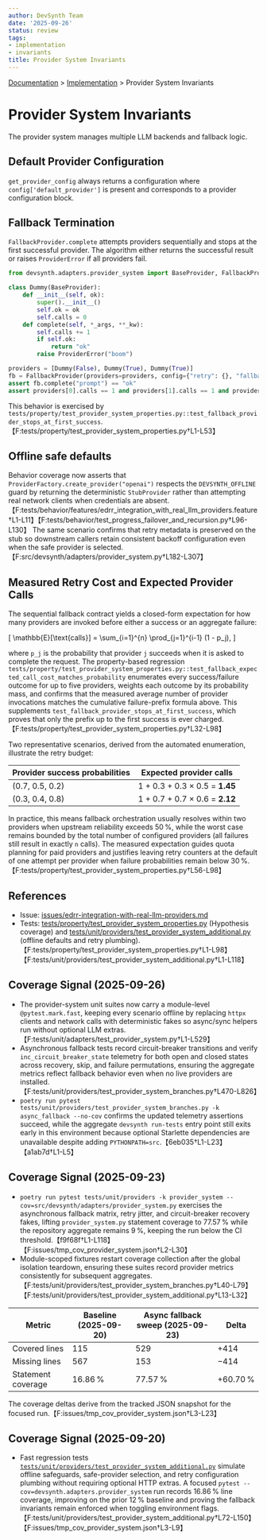 ```yaml
---
author: DevSynth Team
date: '2025-09-26'
status: review
tags:
- implementation
- invariants
title: Provider System Invariants
---
```

<div class="breadcrumbs">
<a href="../index.md">Documentation</a> &gt; <a href="index.md">Implementation</a> &gt; Provider System Invariants
</div>

# Provider System Invariants

The provider system manages multiple LLM backends and fallback logic.

## Default Provider Configuration

`get_provider_config` always returns a configuration where
`config['default_provider']` is present and corresponds to a provider
configuration block.

## Fallback Termination

`FallbackProvider.complete` attempts providers sequentially and stops at the
first successful provider. The algorithm either returns the successful result or
raises `ProviderError` if all providers fail.

```python
from devsynth.adapters.provider_system import BaseProvider, FallbackProvider, ProviderError

class Dummy(BaseProvider):
    def __init__(self, ok):
        super().__init__()
        self.ok = ok
        self.calls = 0
    def complete(self, *_args, **_kw):
        self.calls += 1
        if self.ok:
            return "ok"
        raise ProviderError("boom")

providers = [Dummy(False), Dummy(True), Dummy(True)]
fb = FallbackProvider(providers=providers, config={"retry": {}, "fallback": {"enabled": True}})
assert fb.complete("prompt") == "ok"
assert providers[0].calls == 1 and providers[1].calls == 1 and providers[2].calls == 0
```

This behavior is exercised by
`tests/property/test_provider_system_properties.py::test_fallback_provider_stops_at_first_success`.【F:tests/property/test_provider_system_properties.py†L1-L53】

## Offline safe defaults

Behavior coverage now asserts that `ProviderFactory.create_provider("openai")` respects the `DEVSYNTH_OFFLINE` guard by returning the deterministic `StubProvider` rather than attempting real network clients when credentials are absent.【F:tests/behavior/features/edrr_integration_with_real_llm_providers.feature†L1-L11】【F:tests/behavior/test_progress_failover_and_recursion.py†L96-L130】 The same scenario confirms that retry metadata is preserved on the stub so downstream callers retain consistent backoff configuration even when the safe provider is selected.【F:src/devsynth/adapters/provider_system.py†L182-L307】

## Measured Retry Cost and Expected Provider Calls

The sequential fallback contract yields a closed-form expectation for how many
providers are invoked before either a success or an aggregate failure:

\[
\mathbb{E}[\text{calls}] = \sum_{i=1}^{n} \prod_{j=1}^{i-1} (1 - p_j),
\]

where `p_j` is the probability that provider `j` succeeds when it is asked to
complete the request. The property-based regression
`tests/property/test_provider_system_properties.py::test_fallback_expected_call_cost_matches_probability`
enumerates every success/failure outcome for up to five providers, weights each
outcome by its probability mass, and confirms that the measured average number
of provider invocations matches the cumulative failure-prefix formula above.
This supplements
`test_fallback_provider_stops_at_first_success`, which proves that only the
prefix up to the first success is ever charged.【F:tests/property/test_provider_system_properties.py†L32-L98】

Two representative scenarios, derived from the automated enumeration, illustrate
the retry budget:

| Provider success probabilities | Expected provider calls |
| --- | --- |
| (0.7, 0.5, 0.2) | 1 + 0.3 + 0.3 × 0.5 = **1.45** |
| (0.3, 0.4, 0.8) | 1 + 0.7 + 0.7 × 0.6 = **2.12** |

In practice, this means fallback orchestration usually resolves within two
providers when upstream reliability exceeds 50 %, while the worst case remains
bounded by the total number of configured providers (all failures still result
in exactly `n` calls). The measured expectation guides quota planning for paid
providers and justifies leaving retry counters at the default of one attempt per
provider when failure probabilities remain below 30 %.【F:tests/property/test_provider_system_properties.py†L56-L98】

## References

- Issue: [issues/edrr-integration-with-real-llm-providers.md](../issues/edrr-integration-with-real-llm-providers.md)
- Tests: [tests/property/test_provider_system_properties.py](../tests/property/test_provider_system_properties.py) (Hypothesis coverage) and [tests/unit/providers/test_provider_system_additional.py](../../tests/unit/providers/test_provider_system_additional.py) (offline defaults and retry plumbing).【F:tests/property/test_provider_system_properties.py†L1-L98】【F:tests/unit/providers/test_provider_system_additional.py†L1-L118】

## Coverage Signal (2025-09-26)

- The provider-system unit suites now carry a module-level `@pytest.mark.fast`, keeping every scenario offline by replacing `httpx` clients and network calls with deterministic fakes so async/sync helpers run without optional LLM extras.【F:tests/unit/adapters/test_provider_system.py†L1-L529】
- Asynchronous fallback tests record circuit-breaker transitions and verify `inc_circuit_breaker_state` telemetry for both open and closed states across recovery, skip, and failure permutations, ensuring the aggregate metrics reflect fallback behavior even when no live providers are installed.【F:tests/unit/providers/test_provider_system_branches.py†L470-L826】
- `poetry run pytest tests/unit/providers/test_provider_system_branches.py -k async_fallback --no-cov` confirms the updated telemetry assertions succeed, while the aggregate `devsynth run-tests` entry point still exits early in this environment because optional Starlette dependencies are unavailable despite adding `PYTHONPATH=src`.【6eb035†L1-L23】【a1ab7d†L1-L5】

## Coverage Signal (2025-09-23)

- `poetry run pytest tests/unit/providers -k provider_system --cov=src/devsynth/adapters/provider_system.py` exercises the asynchronous fallback matrix, retry jitter, and circuit-breaker recovery fakes, lifting `provider_system.py` statement coverage to 77.57 % while the repository aggregate remains 9 %, keeping the run below the CI threshold.【f9f68f†L1-L118】【F:issues/tmp_cov_provider_system.json†L2-L30】
- Module-scoped fixtures restart coverage collection after the global isolation teardown, ensuring these suites record provider metrics consistently for subsequent aggregates.【F:tests/unit/providers/test_provider_system_branches.py†L40-L79】【F:tests/unit/providers/test_provider_system_additional.py†L13-L32】

| Metric | Baseline (2025-09-20) | Async fallback sweep (2025-09-23) | Delta |
| --- | --- | --- | --- |
| Covered lines | 115 | 529 | +414 |
| Missing lines | 567 | 153 | −414 |
| Statement coverage | 16.86 % | 77.57 % | +60.70 % |

The coverage deltas derive from the tracked JSON snapshot for the focused run.【F:issues/tmp_cov_provider_system.json†L3-L23】

## Coverage Signal (2025-09-20)

- Fast regression tests [`tests/unit/providers/test_provider_system_additional.py`](../../tests/unit/providers/test_provider_system_additional.py) simulate offline safeguards, safe-provider selection, and retry configuration plumbing without requiring optional HTTP extras. A focused `pytest --cov=devsynth.adapters.provider_system` run records 16.86 % line coverage, improving on the prior 12 % baseline and proving the fallback invariants remain enforced when toggling environment flags.【F:tests/unit/providers/test_provider_system_additional.py†L72-L150】【F:issues/tmp_cov_provider_system.json†L3-L9】
